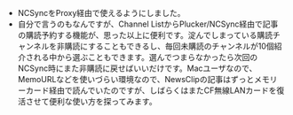 * NCSyncをProxy経由で使えるようにしました。
* 自分で言うのもなんですが、Channel ListからPlucker/NCSync経由で記事の購読予約する機能が、思った以上に便利です。淀んでしまっている購読チャンネルを非購読にすることもできるし、毎回未購読のチャンネルが10個紹介される中から選ぶこともできます。選んでつまらなかったら次回のNCSync時にまた非購読に戻せばいいだけです。Macユーザなので、MemoURLなどを使いづらい環境なので、NewsClipの記事はずっとメモリーカード経由で読んでいたのですが、しばらくはまたCF無線LANカードを復活させて便利な使い方を探ってみます。

